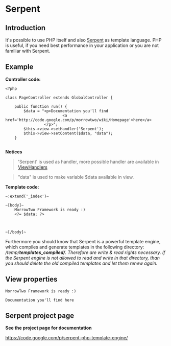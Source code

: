 # Serpent #

## Introduction ##

It's possible to use PHP itself and also [Serpent](ViewHandlersSerpent.md) as template language. PHP is useful, if you need best performance in your application or you are not familiar with Serpent.

## Example ##
**Controller code:**
```
<?php

class PageController extends GlobalController {
	
	public function run() {
		$data = "<p>Documentation you'll find
                         <a href='http://code.google.com/p/morrowtwo/wiki/Homepage'>here</a>	
		         </p>";
		$this->view->setHandler('Serpent');
		$this->view->setContent($data, "data");
	}
	
```

**Notices**
> 'Serpent' is used as handler, more possible handler are available in [ViewHandlers](ViewHandlers.md)

> "data" is used to make variable $data available in view.

**Template code:**
```
~:extend('_index')~

~[body]~
	MorrowTwo Framework is ready :)
	<?= $data; ?>
	
	
	
~[/body]~

```

Furthermore you should know that Serpent is a powerful template engine, which compiles and generate templates in the following directory: _/temp/**templates\_compiled/**. Therefore are write & read rights necessary. If the Serpent engine is not allowed to read and write in that directory, than you should delete the old compiled templates and let them renew again._

## View properties ##
```
MorrowTwo Framework is ready :)

Documentation you'll find here

```

## Serpent project page ##
**See the project page for documentation**

https://code.google.com/p/serpent-php-template-engine/